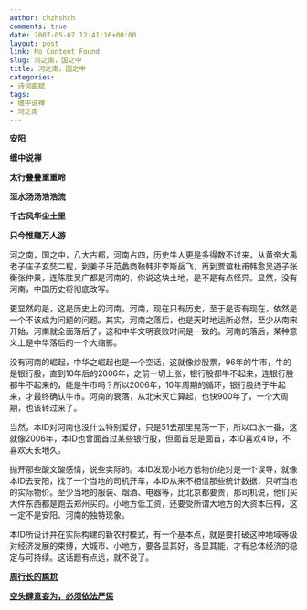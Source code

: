 ```yaml
---
author: chzhshch
comments: true
date: 2007-05-07 12:41:16+00:00
layout: post
link: No Content Found
slug: 河之南，国之中
title: 河之南，国之中
categories:
- 诗词曲赋
tags:
- 缠中说禅
- 河之南
---
```


			

**安阳**

**缠中说禅**

**太行叠叠重重岭**

**洹水汤汤浩浩流**

**千古风华尘土里**

**只今惟赚万人游**

河之南，国之中，八大古都，河南占四，历史牛人更是多得数不过来，从黄帝大禹老子庄子玄奘二程，到姜子牙范蠡商鞅韩非李斯岳飞，再到贾谊杜甫韩愈吴道子张衡张仲景，连陈胜吴广都是河南的，你说这块土地，是不是有点怪异。显然，没有河南，中国历史将彻底改写。

更显然的是，这是历史上的河南，河南，现在只有历史，至于是否有现在，依然是一个不该成为问题的问题。其实，河南之落后，也是天时地运所必然，至少从南宋开始，河南就全面落后了，这和中华文明衰败时间是一致的。河南的落后，某种意义上是中华落后的一个大缩影。

没有河南的崛起，中华之崛起也是一个空话，这就像炒股票，96年的牛市，牛的是银行股，直到10年后的2006年，之前一切上涨，银行股都牛不起来，连银行股都牛不起来的，能是牛市吗？所以2006年，10年周期的循环，银行股终于牛起来，才最终确认牛市。河南的衰落，从北宋灭亡算起，也快900年了，一个大周期，也该转过来了。

当然，本ID对河南也没什么特别爱好，只是51去那里晃荡一下，所以口水一番，这就像2006年，本ID也曾面首过某些银行股，但面首总是面首，本ID喜欢419，不喜欢天长地久。

抛开那些酸文酸感情，说些实际的。本ID发现小地方低物价绝对是一个误导，就像本ID去安阳，找了一个当地的司机开车，本ID从来不相信那些统计数据，只听当地的实际物价。至少当地的服装、烟酒、电器等，比北京都要贵，那司机说，他们买大件东西都是跑去郑州买的。小地方低工资，还要受所谓大地方的大资本压榨，这一定不是安阳、河南的独特现象。

本ID所设计并在实际构建的新农村模式，有一个基本点，就是要打破这种地域等级对经济发展的束缚，大城市、小地方，要各显其好，各显其能，才有总体经济的稳定与可持续。这话题有点远，就不说了。

[**周行长的尴尬**](http://blog.sina.com.cn/u/486e105c01000agl)

[**空头肆意妄为，必须依法严惩**](http://blog.sina.com.cn/u/486e105c01000a73)
